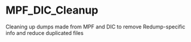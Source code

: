 # MPF_DIC_Cleanup
Cleaning up dumps made from MPF and DIC to remove Redump-specific info and reduce duplicated files
